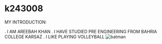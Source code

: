 # k243008

MY INTRODUCTION:

. I AM AREEBAH KHAN
. I HAVE STUDIED PRE ENGINEERING FROM BAHRIA COLLEGE KARSAZ
. I LIKE PLAYING VOLLEYBALL
![batman](https://github.com/user-attachments/assets/19fee0cb-eaf0-4a2b-9da5-27613b9acef7)

